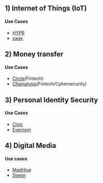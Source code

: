 ## 1) Internet of Things (IoT)
#### Use Cases
* [HYPR](https://www.hypr.com)
* [xage](https://xage.com)

## 2) Money transfer
#### Use Cases
* [Circle](https://www.circle.com/en/)(Fintech)
* [Chainalysis](https://www.chainalysis.com)(Fintech/Cybersecurity)

## 3) Personal Identity Security
#### Use Cases
* [Civic](https://www.civic.com)
* [Evernym](https://www.evernym.com)

## 4) Digital Media
#### Use cases
* [MadHive](https://www.madhive.com)
* [Steem](https://steem.com)
